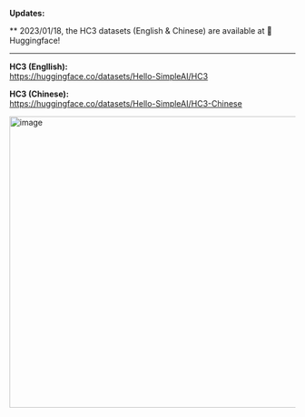 **Updates:**

** 2023/01/18, the HC3 datasets (English & Chinese) are available at 🤗 Huggingface!

---

**HC3 (Engllish):**\
https://huggingface.co/datasets/Hello-SimpleAI/HC3

**HC3 (Chinese):**\
https://huggingface.co/datasets/Hello-SimpleAI/HC3-Chinese


<img width="512" alt="image" src="https://user-images.githubusercontent.com/37113676/213214747-f03e15e6-6601-49ff-8c48-ace14f114572.png">
